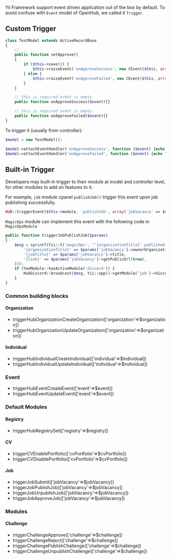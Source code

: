 Yii Framework support event driven application out of the box by default. To avoid confuse with `Event` model of OpenHub, we called it `Trigger`.

## Custom Trigger
```php  
class TestModel extends ActiveRecordBase
{
    // ...
    public function setApprove()
    {
        if ($this->save()) {
            $this->raiseEvent('onApproveSuccess', new CEvent($this, array('model' => $this)));
        } else {
            $this->raiseEvent('onApproveFailed', new CEvent($this, array('model' => $this)));
        }
    }

    // this is required event is empty
    public function onApproveSuccess($event){}

    // this is required event is empty
    public function onApproveFailed($event){}
}
```

To trigger it (usually from controller):
```php
$model = new TestModel();

$model->attachEventHandler('onApproveSuccess', function ($event) {echo "Test model #".$event->params['model']->id." is updated successfully");});
$model->attachEventHandler('onApproveFailed', function ($event) {echo "Test model #".$event->params['model']->id." failed to update");});
```

## Built-in Trigger
Developers may built-in trigger to their module at model and controller level, for other modules to add on features to it.

For example, `job` module cpanel `publishJob()` trigger this event upon job publishing successfully.
```php
HUB::triggerEvent($this->module, 'publishJob', array('jobVacancy' => $model));
```

`MagicOps` module can implement this event with the following code in `MagicOpsModule`
```php
public function triggerJobPublishJob($params)
{
    $msg = sprintf(Yii::t('magicOps', "'{organizationTitle}' published new job vacancy '{jobTitle}' {link}", array(
        '{organizationTitle}' => $params['jobVacancy']->ownerOrganization->title,
        '{jobTitle}' => $params['jobVacancy']->title,
        '{link}' => $params['jobVacancy']->getPublicUrl(true),
    )));
    if (YeeModule::hasActiveModule('discord')) {
        HubDiscord::broadcast($msg, Yii::app()->getModule('job')->discordChannelPublishedJob);
    }
}
```

### Common building blocks

#### Organization
* triggerHubOrganizationCreateOrganization(['organization'=>$organization])
* triggerHubOrganizationUpdateOrganization(['organization'=>$organization])

#### Individual
* triggerHubIndividualCreateIndividual(['individual'=>$individual])
* triggerHubIndividualUpdateIndividual(['individual'=>$individual])

### Event
* triggerHubEventCreateEvent(['event'=>$event])
* triggerHubEventUpdateEvent(['event'=>$event])

### Default Modules
#### Registry
* triggerHubRegistrySet(['registry'=>$registry])

#### CV
* triggerCVEnablePortfolio(['cvPortfolio'=>$cvPortfolio])
* triggerCVDisablePortfolio(['cvPortfolio'=>$cvPortfolio])

#### Job
* triggerJobSubmit(['jobVacancy'=>$jobVacancy])
* triggerJobPublishJob(['jobVacancy'=>$jobVacancy])
* triggerJobUnpublishJob(['jobVacancy'=>$jobVacancy])
* triggerJobApproveJob(['jobVacancy'=>$jobVacancy])

### Modules
#### Challenge
* triggerChallengeApprove(['challenge'=>$challenge])
* triggerChallengeReject(['challenge'=>$challenge])
* triggerChallengePublishChallenge(['challenge'=>$challenge])
* triggerChallengeUnpublishChallenge(['challenge'=>$challenge])